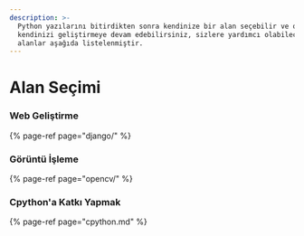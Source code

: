 ```yaml
---
description: >-
  Python yazılarını bitirdikten sonra kendinize bir alan seçebilir ve o alanda
  kendinizi geliştirmeye devam edebilirsiniz, sizlere yardımcı olabileceğim
  alanlar aşağıda listelenmiştir.
---
```


# Alan Seçimi

### Web Geliştirme

{% page-ref page="django/" %}

### Görüntü İşleme

{% page-ref page="opencv/" %}

### Cpython'a Katkı Yapmak

{% page-ref page="cpython.md" %}




